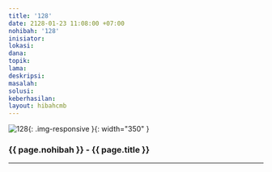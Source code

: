```yaml
---
title: '128'
date: 2128-01-23 11:08:00 +07:00
nohibah: '128'
inisiator:
lokasi:
dana:
topik:
lama:
deskripsi:
masalah:
solusi:
keberhasilan:
layout: hibahcmb
---
```


![128](/static/img/hibahcmb/128.png){: .img-responsive }{: width="350" }

### {{ page.nohibah }} - {{ page.title }}

---
